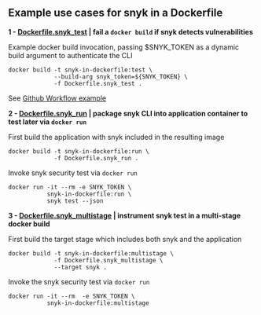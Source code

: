 ## Example use cases for snyk in a Dockerfile
__1 - [Dockerfile.snyk_test](Dockerfile.snyk_test) | fail a `docker build` if snyk detects vulnerabilities__

Example docker build invocation, passing $SNYK_TOKEN as a dynamic build argument to authenticate the CLI
```
docker build -t snyk-in-dockerfile:test \
             --build-arg snyk_token=${SNYK_TOKEN} \
             -f Dockerfile.snyk_test .
```

See [Github Workflow example](https://github.com/snyk-playground/snyk-in-dockerfile-examples/actions/workflows/snyk_test.yml)

__2 - [Dockerfile.snyk_run](Dockerfile.snyk_run) | package snyk CLI into application container to test later via `docker run`__

First build the application with snyk included in the resulting image
```
docker build -t snyk-in-dockerfile:run \
             -f Dockerfile.snyk_run .
```
Invoke snyk security test via `docker run`
```
docker run -it --rm -e SNYK_TOKEN \
           snyk-in-dockerfile:run \
           snyk test --json
```

__3 - [Dockerfile.snyk_multistage](Dockerfile.snyk_multistage) | instrument snyk test in a multi-stage docker build__

First build the target stage which includes both snyk and the application
```
docker build -t snyk-in-dockerfile:multistage \
             -f Dockerfile.snyk_multistage \
             --target snyk .
```
Invoke the snyk security test via `docker run`
```
docker run -it --rm  -e SNYK_TOKEN \
           snyk-in-dockerfile:multistage
```
